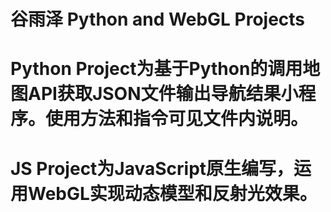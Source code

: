 # 谷雨泽 Python and WebGL Projects
# 
# Python Project为基于Python的调用地图API获取JSON文件输出导航结果小程序。使用方法和指令可见文件内说明。
# 
# JS Project为JavaScript原生编写，运用WebGL实现动态模型和反射光效果。
